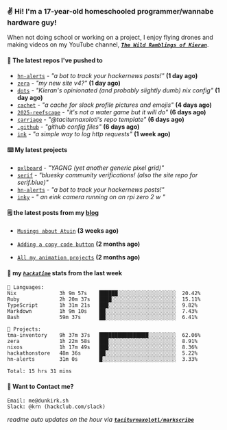 ### ✌️ Hi! I'm a 17-year-old homeschooled programmer/wannabe hardware guy!

When not doing school or working on a project, I enjoy flying drones and making videos on my YouTube channel, [**_`The Wild Ramblings of Kieran`_**](https://youtube.com/@kieran.rambles).

#### 👷 The latest repos I've pushed to

- [`hn-alerts`](https://github.com/taciturnaxolotl/hn-alerts) - _"a bot to track your hackernews posts!"_ **(1 day ago)**
- [`zera`](https://github.com/taciturnaxolotl/zera) - _"my new site v4?"_ **(1 day ago)**
- [`dots`](https://github.com/taciturnaxolotl/dots) - _"Kieran's opinionated (and probably slightly dumb) nix config"_ **(1 day ago)**
- [`cachet`](https://github.com/taciturnaxolotl/cachet) - _"a cache for slack profile pictures and emojis"_ **(4 days ago)**
- [`2025-reefscape`](https://github.com/df1317/2025-reefscape) - _"it's not a water game but it will do"_ **(6 days ago)**
- [`carriage`](https://github.com/taciturnaxolotl/carriage) - _"@taciturnaxolotl's repo template"_ **(6 days ago)**
- [`.github`](https://github.com/taciturnaxolotl/.github) - _"github config files"_ **(6 days ago)**
- [`ink`](https://github.com/taciturnaxolotl/ink) - _"a simple way to log http requests"_ **(1 week ago)**

#### ⌨️ My latest projects

- [`pxlboard`](https://github.com/taciturnaxolotl/pxlboard) - _"YAGNG (yet another generic pixel grid)"_
- [`serif`](https://github.com/taciturnaxolotl/serif) - _"bluesky community verifications! (also the site repo for serif.blue)"_
- [`hn-alerts`](https://github.com/taciturnaxolotl/hn-alerts) - _"a bot to track your hackernews posts!"_
- [`inky`](https://github.com/taciturnaxolotl/inky) - _" an eink camera running on an rpi zero 2 w "_

#### 🗒️ the latest posts from my [blog](https://dunkirk.sh)

- [`Musings about Atuin`](https://dunkirk.sh/blog/atuin/) **(3 weeks ago)**

- [`Adding a copy code button`](https://dunkirk.sh/blog/adding-a-copy-button/) **(2 months ago)**

- [`All my animation projects`](https://dunkirk.sh/blog/my-animations/) **(2 months ago)**



#### 📡 my [_`hackatime`_](https://waka.hackclub.com) stats from the last week

```text
💾 Languages:
Nix              3h 9m 57s    ██████░░░░░░░░░░░░░░░░░░░  20.42%
Ruby             2h 20m 37s   ████░░░░░░░░░░░░░░░░░░░░░  15.11%
TypeScript       1h 31m 21s   ███░░░░░░░░░░░░░░░░░░░░░░  9.82%
Markdown         1h 9m 10s    ██░░░░░░░░░░░░░░░░░░░░░░░  7.43%
Bash             59m 37s      ██░░░░░░░░░░░░░░░░░░░░░░░  6.41%

💼 Projects:
tma-inventory    9h 37m 37s   ████████████████░░░░░░░░░  62.06%
zera             1h 22m 58s   ███░░░░░░░░░░░░░░░░░░░░░░  8.91%
nixos            1h 17m 49s   ███░░░░░░░░░░░░░░░░░░░░░░  8.36%
hackathonstore   48m 36s      ██░░░░░░░░░░░░░░░░░░░░░░░  5.22%
hn-alerts        31m 0s       █░░░░░░░░░░░░░░░░░░░░░░░░  3.33%

Total: 15 hrs 31 mins
```

#### 📮 Want to Contact me?

```text
Email: me@dunkirk.sh
Slack: @krn (hackclub.com/slack)
```

_readme auto updates on the hour via [**`taciturnaxolotl/markscribe`**](https://github.com/taciturnaxolotl/markscribe)_
